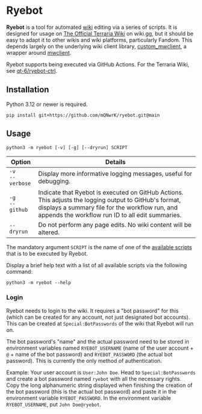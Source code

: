 # Ryebot

**Ryebot** is a tool for automated [wiki](https://en.wikipedia.org/wiki/Wiki) editing via a series of scripts.
It is designed for usage on [The Official Terraria Wiki](https://terraria.wiki.gg) on wiki.gg, but it should be easy to adapt it to other wikis and wiki platforms, particularly Fandom.
This depends largely on the underlying wiki client library, [custom_mwclient](https://github.com/h9a-rD4ubXs8/custom_mwclient), a wrapper around [mwclient](https://pypi.org/project/mwclient).

Ryebot supports being executed via GitHub Actions. For the Terraria Wiki, see [qt-6/ryebot-ctrl](https://github.com/qt-6/ryebot-ctrl).

## Installation

Python 3.12 or newer is required.

```
pip install git+https://github.com/mQNwrK/ryebot.git@main
```

## Usage

```
python3 -m ryebot [-v] [-g] [--dryrun] SCRIPT
```

| Option | Details |
| --- | --- |
| `-v`<br/>`--verbose` | Display more informative logging messages, useful for debugging. |
| `-g`<br/>`--github` | Indicate that Ryebot is executed on GitHub Actions. This adjusts the logging output to GitHub's format, displays a summary file for the workflow run, and appends the workflow run ID to all edit summaries. |
| `--dryrun` | Do not perform any page edits. No wiki content will be altered. |

The mandatory argument `SCRIPT` is the name of one of the [available scripts](src/ryebot/scripts) that is to be executed by Ryebot.

Display a brief help text with a list of all available scripts via the following command:

```
python3 -m ryebot --help
```

### Login

Ryebot needs to login to the wiki. It requires a "bot password" for this (which can be created for any account, not just designated bot accounts). This can be created at `Special:BotPasswords` of the wiki that Ryebot will run on.

The bot password's "name" and the actual password need to be stored in environment variables named `RYEBOT_USERNAME` (name of the user account + `@` + name of the bot password) and `RYEBOT_PASSWORD` (the actual bot password). This is currently the only method of authentication.

Example: Your user account is `User:John Doe`. Head to `Special:BotPasswords` and create a bot password named `ryebot` with all the necessary rights. Copy the long alphanumeric string displayed when finishing the creation of the bot password (this is the actual bot password) and paste it in the environment variable `RYEBOT_PASSWORD`. In the environment variable `RYEBOT_USERNAME`, put `John Doe@ryebot`.
